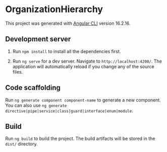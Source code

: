 # OrganizationHierarchy

This project was generated with [Angular CLI](https://github.com/angular/angular-cli) version 16.2.16.

## Development server

1. Run `npm install` to install all the dependencies first.

2. Run `ng serve` for a dev server. Navigate to `http://localhost:4200/`. The application will automatically reload if you change any of the source files.

## Code scaffolding

Run `ng generate component component-name` to generate a new component. You can also use `ng generate directive|pipe|service|class|guard|interface|enum|module`.

## Build

Run `ng build` to build the project. The build artifacts will be stored in the `dist/` directory.

